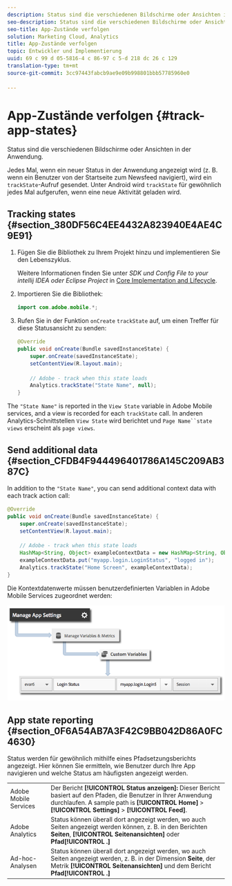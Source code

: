 ```yaml
---
description: Status sind die verschiedenen Bildschirme oder Ansichten in der Anwendung.
seo-description: Status sind die verschiedenen Bildschirme oder Ansichten in der Anwendung.
seo-title: App-Zustände verfolgen
solution: Marketing Cloud, Analytics
title: App-Zustände verfolgen
topic: Entwickler und Implementierung
uuid: 69 c 99 d 05-5816-4 c 86-97 c 5-d 218 dc 26 c 129
translation-type: tm+mt
source-git-commit: 3cc97443fabcb9ae9e09b998801bbb57785960e0

---
```



# App-Zustände verfolgen {#track-app-states}

Status sind die verschiedenen Bildschirme oder Ansichten in der Anwendung.

Jedes Mal, wenn ein neuer Status in der Anwendung angezeigt wird (z. B. wenn ein Benutzer von der Startseite zum Newsfeed navigiert), wird ein `trackState`-Aufruf gesendet. Unter Android wird `trackState` für gewöhnlich jedes Mal aufgerufen, wenn eine neue Aktivität geladen wird.

## Tracking states {#section_380DF56C4EE4432A823940E4AE4C9E91}

1. Fügen Sie die Bibliothek zu Ihrem Projekt hinzu und implementieren Sie den Lebenszyklus.

   Weitere Informationen finden Sie unter *SDK und Config File to your intellij IDEA oder Eclipse Project* in [Core Implementation and Lifecycle](/help/android/getting-started/dev-qs.md).

1. Importieren Sie die Bibliothek:

   ```java
   import com.adobe.mobile.*;
   ```

1. Rufen Sie in der Funktion `onCreate` `trackState` auf, um einen Treffer für diese Statusansicht zu senden:

   ```java
   @Override 
   public void onCreate(Bundle savedInstanceState) { 
       super.onCreate(savedInstanceState); 
       setContentView(R.layout.main); 
   
       // Adobe - track when this state loads 
       Analytics.trackState("State Name", null); 
   }
   ```

The `"State Name"` is reported in the `View State` variable in Adobe Mobile services, and a view is recorded for each `trackState` call. In anderen Analytics-Schnittstellen `View State` wird berichtet und `Page Name``state views` erscheint als `page views`.

## Send additional data {#section_CFDB4F944496401786A145C209AB387C}

In addition to the `"State Name"`, you can send additional context data with each track action call:

```java
@Override 
public void onCreate(Bundle savedInstanceState) { 
    super.onCreate(savedInstanceState); 
    setContentView(R.layout.main); 
  
    // Adobe - track when this state loads 
    HashMap<String, Object> exampleContextData = new HashMap<String, Object>(); 
    exampleContextData.put("myapp.login.LoginStatus", "logged in"); 
    Analytics.trackState("Home Screen", exampleContextData); 
}
```

Die Kontextdatenwerte müssen benutzerdefinierten Variablen in Adobe Mobile Services zugeordnet werden:

![](assets/map-variable-context-state.png)

## App state reporting {#section_0F6A54AB7A3F42C9BB042D86A0FC4630}

Status werden für gewöhnlich mithilfe eines Pfadsetzungsberichts angezeigt. Hier können Sie ermitteln, wie Benutzer durch Ihre App navigieren und welche Status am häufigsten angezeigt werden.

|  |  |
|--- |--- |
| Adobe Mobile Services  | Der Bericht **[!UICONTROL Status anzeigen]:** Dieser Bericht basiert auf den Pfaden, die Benutzer in Ihrer Anwendung durchlaufen. A sample path is  **[!UICONTROL Home]**  &gt;  **[!UICONTROL Settings]**  &gt; **[!UICONTROL Feed]**. |
| Adobe Analytics  | Status können überall dort angezeigt werden, wo auch Seiten angezeigt werden können, z. B. in den Berichten **Seiten**, **[!UICONTROL Seitenansichten]** oder **Pfad[!UICONTROL .]** |
| Ad-hoc-Analysen | Status können überall dort angezeigt werden, wo auch Seiten angezeigt werden, z. B. in der Dimension **Seite**, der Metrik **[!UICONTROL Seitenansichten]** und dem Bericht **Pfad[!UICONTROL .]** |


